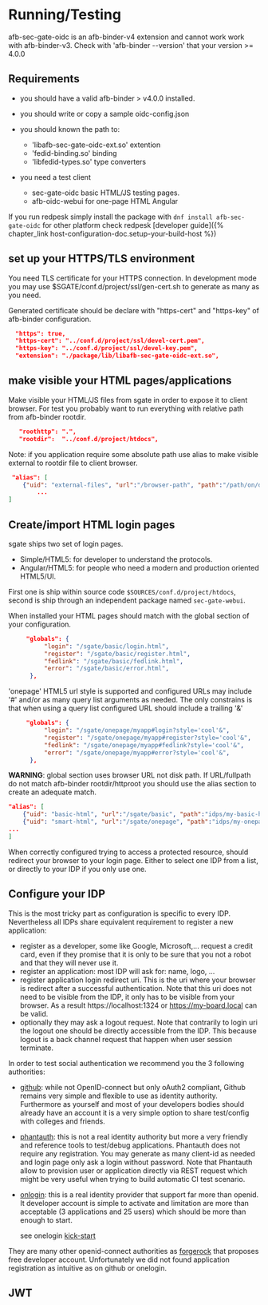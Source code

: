 # Running/Testing

afb-sec-gate-oidc is an afb-binder-v4 extension and cannot work work with afb-binder-v3. Check with 'afb-binder --version' that your version >= 4.0.0

## Requirements

* you should have a valid afb-binder > v4.0.0 installed.
* you should write or copy a sample oidc-config.json
* you should known the path to:

  * 'libafb-sec-gate-oidc-ext.so' extention
  * 'fedid-binding.so' binding
  * 'libfedid-types.so' type converters

* you need a test client
  * sec-gate-oidc basic HTML/JS testing pages.
  * afb-oidc-webui for one-page HTML Angular

If you run redpesk simply install the package with `dnf install afb-sec-gate-oidc` for other platform check redpesk [developer guide]({% chapter_link host-configuration-doc.setup-your-build-host %})

## set up your HTTPS/TLS environment

You need TLS certificate for your HTTPS connection. In development mode you may use $SGATE/conf.d/project/ssl/gen-cert.sh to generate as many as you need.

Generated certificate should be declare with "https-cert" and "https-key" of afb-binder configuration.

```json
  "https": true,
  "https-cert": "../conf.d/project/ssl/devel-cert.pem",
  "https-key": "../conf.d/project/ssl/devel-key.pem",
  "extension": "./package/lib/libafb-sec-gate-oidc-ext.so",
```

## make visible your HTML pages/applications

Make visible your HTML/JS files from sgate in order to expose it to client browser. For test you probably want to run everything with relative path from afb-binder rootdir.

```json
   "roothttp": ".",
   "rootdir":  "../conf.d/project/htdocs",
```

Note: if you application require some absolute path use alias to make visible external to rootdir file to client browser.

```json
 "alias": [
    {"uid": "external-files", "url":"/browser-path", "path":"/path/on/disk" },
        ...
]
```

## Create/import HTML login pages

sgate ships two set of login pages.

* Simple/HTML5: for developer to understand the protocols.
* Angular/HTML5: for people who need a modern and production oriented HTML5/UI.

First one is ship within source code ```$SOURCES/conf.d/project/htdocs```, second is ship through an independent package named ```sec-gate-webui```.

When installed your HTML pages should match with the global section of your configuration.
```json
     "globals": {
          "login": "/sgate/basic/login.html",
          "register": "/sgate/basic/register.html",
          "fedlink": "/sgate/basic/fedlink.html",
          "error": "/sgate/basic/error.html",
      },
```
'onepage' HTML5 url style is supported and configured URLs may include '#' and/or as many query list arguments as needed. The only constrains is that when using a query list configured URL should include a trailing '&'

```json
     "globals": {
          "login": "/sgate/onepage/myapp#login?style='cool'&",
          "register": "/sgate/onepage/myapp#register?style='cool'&",
          "fedlink": "/sgate/onepage/myapp#fedlink?style='cool'&",
          "error": "/sgate/onepage/myapp#error?style='cool'&",
      },
```

**WARNING**: global section uses browser URL not disk path. If URL/fullpath do not match afb-binder rootdir/httproot you should use the alias section to create an adequate match.

```json
"alias": [
    {"uid": "basic-html", "url":"/sgate/basic", "path":"idps/my-basic-html-pages" },
    {"uid": "smart-html", "url":"/sgate/onepage", "path":"idps/my-onepage-app" },
...
]
```

When correctly configured trying to access a protected resource, should redirect your browser to your login page. Either to select one IDP from a list, or directly to your IDP if you only use one.

## Configure your IDP

This is the most tricky part as configuration is specific to every IDP. Nevertheless all IDPs share equivalent requirement to register a new application:

* register as a developer, some like Google, Microsoft,... request a credit card, even if they promise that it is only to be sure that you not a robot and that they will never use it.
* register an application: most IDP will ask for: name, logo, ...
* register application login redirect uri. This is the uri where your browser is redirect after a successful authentication. Note that this uri does not need to be visible from the IDP, it only has to be visible from your browser. As a result https://localhost:1324 or https://my-board.local can be valid.
* optionally they may ask a logout request. Note that contrarily to login uri the logout one should be directly accessible from the IDP. This because logout is a back channel request that happen when user session terminate.

In order to test social authentication we recommend you the 3 following authorities:

* [github](https://github.com/settings/applications/new): while not OpenID-connect but only oAuth2 compliant, Github remains very simple and flexible to use as identity authority. Furthermore as yourself and most of your developers bodies should already have an account it is a very simple option to share test/config with colleges and friends.

* [phantauth](https://www.phantauth.net/): this is not a real identity authority but more a very friendly and reference tools to test/debug applications. Phantauth does not require any registration. You may generate as many client-id as needed and login page only ask a login without password. Note that Phantauth allow to provision user or application directly via REST request which might be very useful when trying to build automatic CI test scenario.

* [onlogin](https://www.onelogin.com/developer-signup): this is a real identity provider that support far more than openid. It developer account is simple to activate and limitation are more than acceptable (3 applications and 25 users) which should be more than enough to start.

    see onelogin [kick-start](../idps/docs/onelogin-kickstart.html)

They are many other openid-connect authorities as [forgerock](https://developer.forgerock.com) that proposes free developer account. Unfortunately we did not found application registration as intuitive as on github or onelogin.


## JWT
